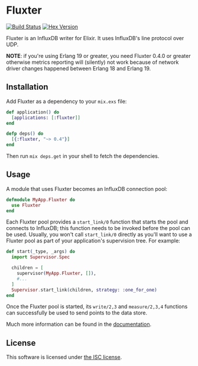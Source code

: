 # Fluxter

[![Build Status](https://travis-ci.org/lexmag/fluxter.svg?branch=master "Build Status")](https://travis-ci.org/lexmag/fluxter)
[![Hex Version](https://img.shields.io/hexpm/v/fluxter.svg "Hex Version")](https://hex.pm/packages/fluxter)

Fluxter is an InfluxDB writer for Elixir. It uses InfluxDB's line protocol over UDP.

**NOTE**: if you're using Erlang 19 or greater, you need Fluxter 0.4.0 or greater otherwise metrics reporting will (silently) not work because of network driver changes happened between Erlang 18 and Erlang 19.

## Installation

Add Fluxter as a dependency to your `mix.exs` file:

```elixir
def application() do
  [applications: [:fluxter]]
end

defp deps() do
  [{:fluxter, "~> 0.4"}]
end
```

Then run `mix deps.get` in your shell to fetch the dependencies.

## Usage

A module that uses Fluxter becomes an InfluxDB connection pool:

```elixir
defmodule MyApp.Fluxter do
  use Fluxter
end
```

Each Fluxter pool provides a `start_link/0` function that starts the pool and connects to InfluxDB; this function needs to be invoked before the pool can be used. Usually, you won't call `start_link/0` directly as you'll want to use a Fluxter pool as part of your application's supervision tree. For example:

```elixir
def start(_type, _args) do
  import Supervisor.Spec

  children = [
    supervisor(MyApp.Fluxter, []),
    #...
  ]
  Supervisor.start_link(children, strategy: :one_for_one)
end
```

Once the Fluxter pool is started, its `write/2,3` and `measure/2,3,4` functions can successfully be used to send points to the data store.

Much more information can be found in the [documentation](http://hexdocs.pm/fluxter).

## License

This software is licensed under [the ISC license](LICENSE).
